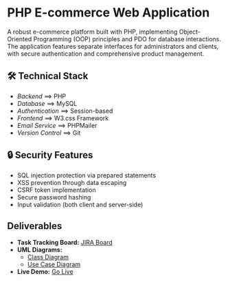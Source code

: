 # PHP E-commerce Web Application

A robust e-commerce platform built with PHP, implementing Object-Oriented Programming (OOP) principles and PDO for database interactions. The application features separate interfaces for administrators and clients, with secure authentication and comprehensive product management.

## 🛠 Technical Stack

- *Backend* ==> PHP
- *Database* ==> MySQL
- *Authentication* ==> Session-based
- *Frontend* ==> W3.css Framework
- *Email Service* ==> PHPMailer
- *Version Control* ==> Git


## 🔒 Security Features

- SQL injection protection via prepared statements
- XSS prevention through data escaping
- CSRF token implementation
- Secure password hashing
- Input validation (both client and server-side)

## Deliverables

- **Task Tracking Board:** [JIRA Board](https://drissnafi3.atlassian.net/jira/software/projects/NEO/boards/6?atlOrigin=eyJpIjoiMWNhZDVmNWJiM2Q2NGFjOGFhOWM5OGIxNjQzYWY1NTIiLCJwIjoiaiJ9)
- **UML Diagrams:**
    - [Class Diagram](https://lucid.app/lucidchart/6155e125-a611-4a1c-a5a1-0c99e608c46f/edit?view_items=Ep2E6SSUtG4W%2CEp2Ed-rPxd8_%2CEp2EYNXwpnFq%2CEp2E4rZtspDF%2CEp2EToJ2.gBE%2CEp2E0cBKougd%2CEp2EBFUstz1p%2CEp2ENqRsCqQZ%2CEp2EKqhZ3Bbr%2CEp2EL-ZzRbT3%2CEp2Ek6T1rcr6%2CEp2EKcdNOr1l%2CEp2EnX-UZSHA%2CEp2ErpFaNCdQ%2CEp2Elaw3TGYX%2CEp2EhnMSeJTy%2CEp2E5TPUuWD_%2CFp2EzI0vuv-C%2CFp2EHRg6Lf12%2CFp2EPHHK3h-J%2CFp2EhJqhGEiW&invitationId=inv_55675ec6-dd5c-4415-bf21-8af92ce461c1)
    - [Use Case Diagram](https://lucid.app/lucidchart/3f592f1c-2563-4845-96fe-7235be991012/edit?view_items=xt2EXMRx5_An%2Cxt2E_zJ-UwMd%2Cxt2Evi_25fbK%2Cxt2EDW~HeJCf%2Cxt2E.l3HrxEs%2Cxt2EbTR2nm4a%2Cxt2E6qZHey7F%2Cxt2ESMwZn6El%2Cxt2EZVmIPKWm%2Cxt2EgFzuN5V7%2Cxt2EtS1.1oFR%2Cxt2EIdVDXW0p%2Cxt2ETFnt-KFh%2Cxt2EXKHRErN1%2Cxt2E5CLQj9kt&invitationId=inv_997b87f6-bbbf-4cb2-b95c-bf83e529ec6d)
- **Live Demo:** [Go Live](https://www.canva.com/design/DAGaTvitG2Y/7oW1dOxFF9ZqvUpOOm0rbA/edit?utm_content=DAGaTvitG2Y&utm_campaign=designshare&utm_medium=link2&utm_source=sharebutton)